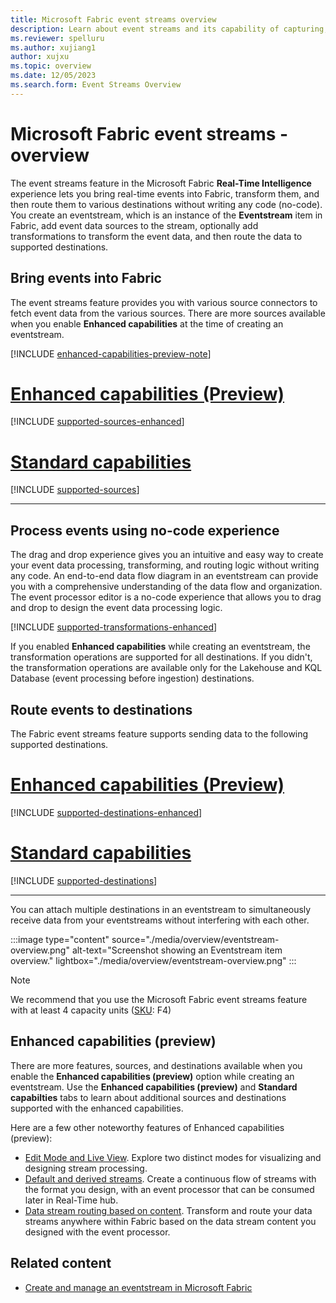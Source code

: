 ```yaml
---
title: Microsoft Fabric event streams overview
description: Learn about event streams and its capability of capturing, transforming, and routing real-time events to various destinations in Microsoft Fabric.
ms.reviewer: spelluru
ms.author: xujiang1
author: xujxu
ms.topic: overview
ms.date: 12/05/2023
ms.search.form: Event Streams Overview
---
```


# Microsoft Fabric event streams - overview
The event streams feature in the Microsoft Fabric **Real-Time Intelligence** experience lets you bring real-time events into Fabric, transform them, and then route them to various destinations without writing any code (no-code). You create an eventstream, which is an instance of the **Eventstream** item in Fabric, add event data sources to the stream, optionally add transformations to transform the event data, and then route the data to supported destinations. 

## Bring events into Fabric
The event streams feature provides you with various source connectors to fetch event data from the various sources. There are more sources available when you enable **Enhanced capabilities** at the time of creating an eventstream. 

[!INCLUDE [enhanced-capabilities-preview-note](./includes/enhanced-capabilities-preview-note.md)]

# [Enhanced capabilities (Preview)](#tab/enhancedcapabilities)

[!INCLUDE [supported-sources-enhanced](./includes/supported-sources-enhanced.md)]

# [Standard capabilities](#tab/standardcapabilities)

[!INCLUDE [supported-sources](./includes/supported-sources-standard.md)]

---

## Process events using no-code experience
The drag and drop experience gives you an intuitive and easy way to create your event data processing, transforming, and routing logic without writing any code. An end-to-end data flow diagram in an eventstream can provide you with a comprehensive understanding of the data flow and organization. The event processor editor is a no-code experience that allows you to drag and drop to design the event data processing logic. 

[!INCLUDE [supported-transformations-enhanced](./includes/supported-transformations-enhanced.md)]

If you enabled **Enhanced capabilities** while creating an eventstream, the transformation operations are supported for all destinations. If you didn't, the transformation operations are available only for the Lakehouse and KQL Database (event processing before ingestion) destinations. 

## Route events to destinations
The Fabric event streams feature supports sending data to the following supported destinations. 

# [Enhanced capabilities (Preview)](#tab/enhancedcapabilities)

[!INCLUDE [supported-destinations-enhanced](./includes/supported-destinations-enhanced.md)]

# [Standard capabilities](#tab/standardcapabilities)

[!INCLUDE [supported-destinations](./includes/supported-destinations-standard.md)]

---

You can attach multiple destinations in an eventstream to simultaneously receive data from your eventstreams without interfering with each other.

:::image type="content" source="./media/overview/eventstream-overview.png" alt-text="Screenshot showing an Eventstream item overview." lightbox="./media/overview/eventstream-overview.png" :::

> [!NOTE]
> We recommend that you use the Microsoft Fabric event streams feature with at least 4 capacity units ([SKU](../../enterprise/licenses.md#capacity-license): F4)

## Enhanced capabilities (preview)
There are more features, sources, and destinations available when you enable the **Enhanced capabilities (preview)** option while creating an eventstream. Use the **Enhanced capabilities (preview)** and **Standard capabilties** tabs to learn about additional sources and destinations supported with the enhanced capabilities. 

Here are a few other noteworthy features of Enhanced capabilities (preview):

- [Edit Mode and Live View](edit-publish.md#edit-mode-and-live-view). Explore two distinct modes for visualizing and designing stream processing.
- [Default and derived streams](create-default-derived-streams.md). Create a continuous flow of streams with the format you design, with an event processor that can be consumed later in Real-Time hub.
- [Data stream routing based on content](route-events-based-on-content.md). Transform and route your data streams anywhere within Fabric based on the data stream content you designed with the event processor.

## Related content

- [Create and manage an eventstream in Microsoft Fabric](./create-manage-an-eventstream.md)
